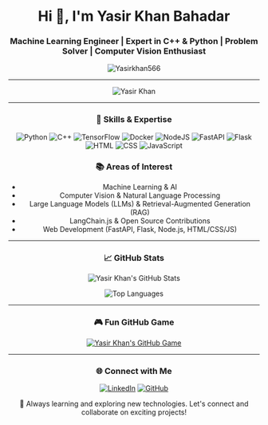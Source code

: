 <h1 align="center">Hi 👋, I'm Yasir Khan Bahadar</h1>
<h3 align="center">Machine Learning Engineer | Expert in C++ & Python | Problem Solver | Computer Vision Enthusiast</h3>

<p align="center">
  <img src="https://komarev.com/ghpvc/?username=Yasirkhan566&label=Profile%20views&color=0e75b6&style=flat" alt="Yasirkhan566" />
</p>

---

<p align="center">
  <img align="center" src="https://readme-typing-svg.demolab.com?font=Fira+Code&weight=500&size=23&pause=1000&color=F70000&center=true&vCenter=true&width=600&lines=Welcome+to+my+GitHub+Profile!;Machine+Learning+Engineer;Problem+Solver+%7C+Open+Source+Contributor;" alt="Yasir Khan" />
</p>

---

<h3 align="center">🔧 Skills & Expertise</h3>

<p align="center">
  <img src="https://img.icons8.com/color/48/000000/python.png" alt="Python" title="Python"/>
  <img src="https://img.icons8.com/color/48/000000/c-plus-plus-logo.png" alt="C++" title="C++"/>
  <img src="https://img.icons8.com/color/48/000000/tensorflow.png" alt="TensorFlow" title="TensorFlow"/>
  <img src="https://img.icons8.com/color/48/000000/docker.png" alt="Docker" title="Docker"/>
  <img src="https://img.icons8.com/color/48/000000/nodejs.png" alt="NodeJS" title="NodeJS"/>
  <img src="https://img.icons8.com/color/48/000000/fastapi.png" alt="FastAPI" title="FastAPI"/>
  <img src="https://img.icons8.com/color/48/000000/flask.png" alt="Flask" title="Flask"/>
  <img src="https://img.icons8.com/color/48/000000/html-5.png" alt="HTML" title="HTML"/>
  <img src="https://img.icons8.com/color/48/000000/css3.png" alt="CSS" title="CSS"/>
  <img src="https://img.icons8.com/color/48/000000/javascript.png" alt="JavaScript" title="JavaScript"/>
</p>

<h3 align="center">📚 Areas of Interest</h3>

<ul align="center">
  <li>Machine Learning & AI</li>
  <li>Computer Vision & Natural Language Processing</li>
  <li>Large Language Models (LLMs) & Retrieval-Augmented Generation (RAG)</li>
  <li>LangChain.js & Open Source Contributions</li>
  <li>Web Development (FastAPI, Flask, Node.js, HTML/CSS/JS)</li>
</ul>

---

<h3 align="center">📈 GitHub Stats</h3>

<p align="center">
  <img src="https://github-readme-stats.vercel.app/api?username=Yasirkhan566&show_icons=true&theme=radical" alt="Yasir Khan's GitHub Stats"/>
</p>

<p align="center">
  <img src="https://github-readme-stats.vercel.app/api/top-langs/?username=Yasirkhan566&layout=compact&theme=radical" alt="Top Languages"/>
</p>

---

<h3 align="center">🎮 Fun GitHub Game</h3>

<p align="center">
  <a href="https://github.com/Yasirkhan566">
    <img src="https://github.com/Yasirkhan566/github-profile-trophy/blob/main/game.svg" alt="Yasir Khan's GitHub Game"/>
  </a>
</p>

---

<h3 align="center">🌐 Connect with Me</h3>

<p align="center">
  <a href="https://www.linkedin.com/in/yasirkhan566/"><img src="https://img.icons8.com/color/48/000000/linkedin.png" alt="LinkedIn" title="LinkedIn"/></a>
  <a href="https://github.com/Yasirkhan566"><img src="https://img.icons8.com/color/48/000000/github.png" alt="GitHub" title="GitHub"/></a>
</p>

<p align="center">🚀 Always learning and exploring new technologies. Let's connect and collaborate on exciting projects!</p>

